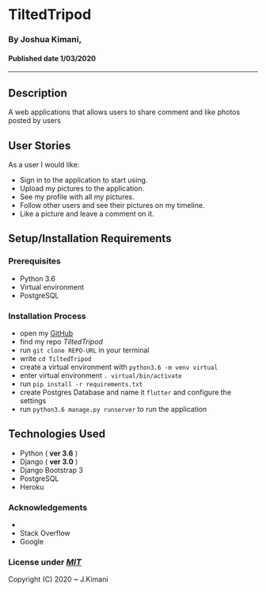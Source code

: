 # TiltedTripod

### By **Joshua Kimani**, 
#### Published date **1/03/2020**
 ---


## Description

A web applications that allows users to share comment and like photos posted by users

## User Stories
As a user I would like:
* Sign in to the application to start using.
* Upload my pictures to the application.
* See my profile with all my pictures.
* Follow other users and see their pictures on my timeline.
* Like a picture and leave a comment on it.


## Setup/Installation Requirements

### Prerequisites
* Python 3.6
* Virtual environment
* PostgreSQL


### Installation Process
* open my [GitHub](https://github.com/JKimani77)
* find my repo *TiltedTripod*
* run `git clone REPO-URL` in your terminal
* write `cd TiltedTripod`
* create a virtual environment with `python3.6 -m venv virtual`
* enter virtual environment `. virtual/bin/activate`
* run `pip install -r requirements.txt`
* create Postgres Database and name it `flutter` and configure the settings
* run `python3.6 manage.py runserver` to run the application



## Technologies Used
- Python ( **ver 3.6** )
- Django ( **ver 3.0** )
- Django Bootstrap 3
- PostgreSQL
- Heroku

### Acknowledgements

- 
- Stack Overflow
- Google



### License under [***MIT***]()

Copyright (C) 2020 ~ J.Kimani